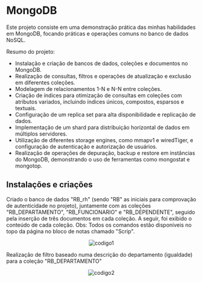 # MongoDB
Este projeto consiste em uma demonstração prática das minhas habilidades em MongoDB, focando práticas e operações comuns no banco de dados NoSQL.

Resumo do projeto:

- Instalação e criação de bancos de dados, coleções e documentos no MongoDB.
- Realização de consultas, filtros e operações de atualização e exclusão em diferentes coleções.
- Modelagem de relacionamentos 1-N e N-N entre coleções.
- Criação de índices para otimização de consultas em coleções com atributos variados, incluindo índices únicos, compostos, esparsos e textuais.
- Configuração de um replica set para alta disponibilidade e replicação de dados.
- Implementação de um shard para distribuição horizontal de dados em múltiplos servidores.
- Utilização de diferentes storage engines, como mmapv1 e wiredTiger, e configuração de autenticação e autorização de usuários.
- Realização de operações de depuração, backup e restore em instâncias do MongoDB, demonstrando o uso de ferramentas como mongostat e mongotop.

## Instalações e criações

Criado o banco de dados "RB_rh" (sendo "RB" as iniciais para comprovação de autenticidade no projeto), juntamente com as coleções "RB_DEPARTAMENTO", "RB_FUNCIONARIO" e "RB_DEPENDENTE", seguido pela inserção de três documentos em cada coleção. A seguir, foi exibido o conteúdo de cada coleção. Obs: Todos os comandos estão disponíveis no topo da página no bloco de notas chamado "Scrip".

<p align="center">
    <img src="https://imgur.com/L9nTGeE.png" alt="codigo1">
</p>

Realização de filtro baseado numa descrição do departamento (igualdade) para a coleção "RB_DEPARTAMENTO"

<p align="center">
    <img src="https://imgur.com/Lx1wxeP.png" alt="codigo2">
</p>

